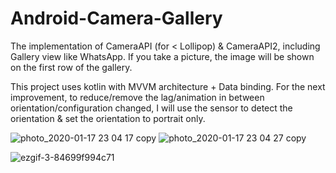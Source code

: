 # Android-Camera-Gallery
The implementation of CameraAPI (for &lt; Lollipop) &amp; CameraAPI2, including Gallery view like WhatsApp. If you take a picture, the image will be shown on the first row of the gallery.

This project uses kotlin with MVVM architecture + Data binding. For the next improvement, to reduce/remove the lag/animation in between orientation/configuration changed, I will use the sensor to detect the orientation & set the orientation to portrait only.

![photo_2020-01-17 23 04 17 copy](https://user-images.githubusercontent.com/25025769/72627123-83e97880-397e-11ea-88c2-4fc4ce26168e.jpeg) ![photo_2020-01-17 23 04 27 copy](https://user-images.githubusercontent.com/25025769/72627124-84820f00-397e-11ea-9095-6cd7af637320.jpeg)


![ezgif-3-84699f994c71](https://user-images.githubusercontent.com/25025769/72628049-23f3d180-3980-11ea-956f-994b33adc788.gif)
